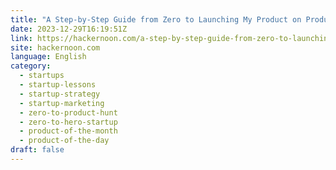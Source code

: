 ```yaml
---
title: "A Step-by-Step Guide from Zero to Launching My Product on Product Hunt in four weeks"
date: 2023-12-29T16:19:51Z
link: https://hackernoon.com/a-step-by-step-guide-from-zero-to-launching-my-product-on-product-hunt-in-four-weeks?source=rss&utm_medium=RSS&utm_source=news.12bit.vn
site: hackernoon.com
language: English
category:
  - startups
  - startup-lessons
  - startup-strategy
  - startup-marketing
  - zero-to-product-hunt
  - zero-to-hero-startup
  - product-of-the-month
  - product-of-the-day
draft: false
---
```

